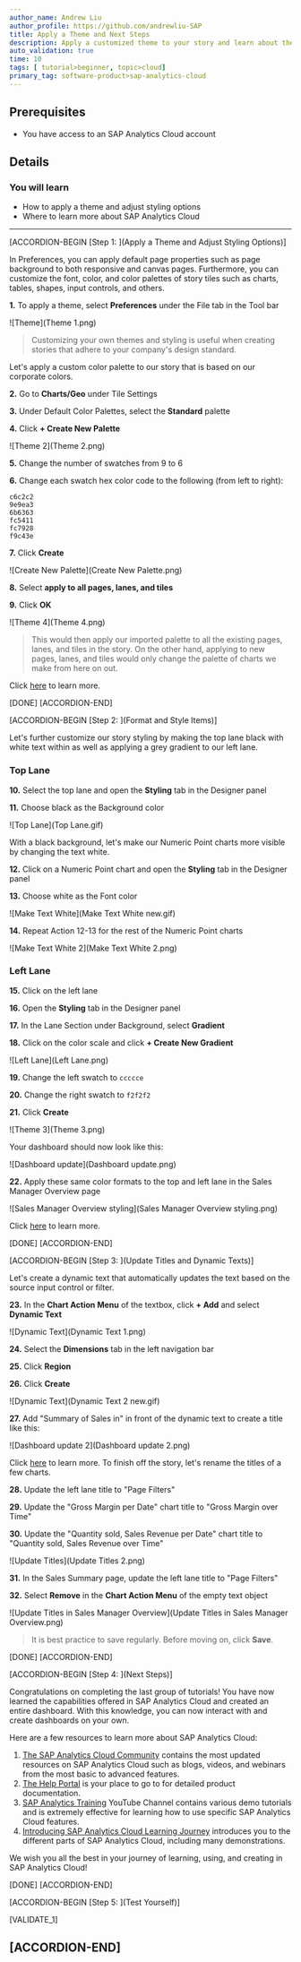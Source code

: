 ```yaml
---
author_name: Andrew Liu
author_profile: https://github.com/andrewliu-SAP
title: Apply a Theme and Next Steps
description: Apply a customized theme to your story and learn about the next steps to take in your journey of learning SAP Analytics Cloud
auto_validation: true
time: 10
tags: [ tutorial>beginner, topic>cloud]
primary_tag: software-product>sap-analytics-cloud
---
```


## Prerequisites
 - You have access to an SAP Analytics Cloud account

## Details
### You will learn
  - How to apply a theme and adjust styling options
  - Where to learn more about SAP Analytics Cloud

<!-- Add additional information: Background information, longer prerequisites -->

---

[ACCORDION-BEGIN [Step 1: ](Apply a Theme and Adjust Styling Options)]

In Preferences, you can apply default page properties such as page background to both responsive and canvas pages. Furthermore, you can customize the font, color, and color palettes of story tiles such as charts, tables, shapes, input controls, and others.

**1.**	To apply a theme, select **Preferences** under the File tab in the Tool bar

![Theme](Theme 1.png)

> Customizing your own themes and styling is useful when creating stories that adhere to your company's design standard.

Let's apply a custom color palette to our story that is based on our corporate colors.

**2.** Go to **Charts/Geo** under Tile Settings  

**3.** Under Default Color Palettes, select the **Standard** palette  

**4.** Click **+ Create New Palette**  

![Theme 2](Theme 2.png)

**5.** Change the number of swatches from 9 to 6  

**6.** Change each swatch hex color code to the following (from left to right):

    c6c2c2
    9e9ea3
    6b6363
    fc5411
    fc7928
    f9c43e

**7.** Click **Create**

![Create New Palette](Create New Palette.png)

**8.** Select **apply to all pages, lanes, and tiles**  

**9.** Click **OK**

![Theme 4](Theme 4.png)

> This would then apply our imported palette to all the existing pages, lanes, and tiles in the story. On the other hand, applying to new pages, lanes, and tiles would only change the palette of charts we make from here on out.

Click [here](https://help.sap.com/viewer/00f68c2e08b941f081002fd3691d86a7/release/en-US/d1ab3f5e52284e149da16a0aff691fbc.html) to learn more.


[DONE]
[ACCORDION-END]

[ACCORDION-BEGIN [Step 2: ](Format and Style Items)]

Let's further customize our story styling by making the top lane black with white text within as well as applying a grey gradient to our left lane.

### Top Lane
**10.** Select the top lane and open the **Styling** tab in the Designer panel  

**11.**	Choose black as the Background color

![Top Lane](Top Lane.gif)

With a black background, let's make our Numeric Point charts more visible by changing the text white.  

**12.**	Click on a Numeric Point chart and open the **Styling** tab in the Designer panel  

**13.**	Choose white as the Font color

![Make Text White](Make Text White new.gif)

**14.**	Repeat Action 12-13 for the rest of the Numeric Point charts

![Make Text White 2](Make Text White 2.png)

### Left Lane

**15.**	Click on the left lane  

**16.**	Open the **Styling** tab in the Designer panel  

**17.**	In the Lane Section under Background, select **Gradient**  

**18.**	Click on the color scale and click **+ Create New Gradient**

![Left Lane](Left Lane.png)

**19.**	Change the left swatch to `ccccce`  

**20.**	Change the right swatch to `f2f2f2`  

**21.**	Click **Create**

![Theme 3](Theme 3.png)

Your dashboard should now look like this:

![Dashboard update](Dashboard update.png)

**22.** Apply these same color formats to the top and left lane in the Sales Manager Overview page

![Sales Manager Overview styling](Sales Manager Overview styling.png)

Click [here](https://help.sap.com/viewer/00f68c2e08b941f081002fd3691d86a7/release/en-US/a17d1b4103fb45d79199710310afb65a.html) to learn more.

[DONE]
[ACCORDION-END]


[ACCORDION-BEGIN [Step 3: ](Update Titles and Dynamic Texts)]

Let's create a dynamic text that automatically updates the text based on the source input control or filter.

**23.**	In the **Chart Action Menu** of the textbox, click **+ Add** and select **Dynamic Text**

![Dynamic Text](Dynamic Text 1.png)

**24.**	Select the **Dimensions** tab in the left navigation bar  

**25.**	Click **Region**  

**26.**	Click **Create**

![Dynamic Text](Dynamic Text 2 new.gif)

**27.**	Add "Summary of Sales in" in front of the dynamic text to create a title like this:

![Dashboard update 2](Dashboard update 2.png)

Click [here](https://help.sap.com/viewer/00f68c2e08b941f081002fd3691d86a7/release/en-US/0b34d65766584dd28281a169bea8b4ee.html) to learn more. To finish off the story, let's rename the titles of a few charts.

**28.**	Update the left lane title to "Page Filters"  

**29.**	Update the "Gross Margin per Date" chart title to "Gross Margin over Time"  

**30.**	Update the "Quantity sold, Sales Revenue per Date" chart title to "Quantity sold, Sales Revenue over Time"

![Update Titles](Update Titles 2.png)

**31.**	In the Sales Summary page, update the left lane title to "Page Filters"  

**32.**	Select **Remove** in the **Chart Action Menu** of the empty text object

![Update Titles in Sales Manager Overview](Update Titles in Sales Manager Overview.png)

> It is best practice to save regularly. Before moving on, click **Save**.

[DONE]
[ACCORDION-END]

[ACCORDION-BEGIN [Step 4: ](Next Steps)]

Congratulations on completing the last group of tutorials! You have now learned the capabilities offered in SAP Analytics Cloud and created an entire dashboard. With this knowledge, you can now interact with and create dashboards on your own.

Here are a few resources to learn more about SAP Analytics Cloud:

1. [The SAP Analytics Cloud Community](https://community.sap.com/topics/cloud-analytics) contains the most updated resources on SAP Analytics Cloud such as blogs, videos, and webinars from the most basic to advanced features.
2. [The Help Portal](https://help.sap.com/viewer/00f68c2e08b941f081002fd3691d86a7/release/en-US/0b34d65766584dd28281a169bea8b4ee.html) is your place to go to for detailed product documentation.
3. [SAP Analytics Training](https://www.youtube.com/channel/UC209-e5iXiztoTL4jSdxn3g) YouTube Channel contains various demo tutorials and is extremely effective for learning how to use specific SAP Analytics Cloud features.
4. [Introducing SAP Analytics Cloud Learning Journey](https://learning.sap.com/learning-journey/introducing-sap-analytics-cloud) introduces you to the different parts of SAP Analytics Cloud, including many demonstrations.

We wish you all the best in your journey of learning, using, and creating in SAP Analytics Cloud!

[DONE]
[ACCORDION-END]

[ACCORDION-BEGIN [Step 5: ](Test Yourself)]

[VALIDATE_1]

[ACCORDION-END]
---
